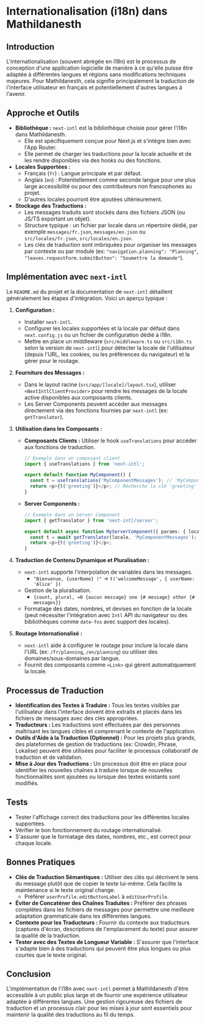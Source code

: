 # Internationalisation (i18n) dans Mathildanesth

## Introduction

L'internationalisation (souvent abrégée en i18n) est le processus de conception d'une application logicielle de manière à ce qu'elle puisse être adaptée à différentes langues et régions sans modifications techniques majeures. Pour Mathildanesth, cela signifie principalement la traduction de l'interface utilisateur en français et potentiellement d'autres langues à l'avenir.

## Approche et Outils

- **Bibliothèque :** `next-intl` est la bibliothèque choisie pour gérer l'i18n dans Mathildanesth.
  - Elle est spécifiquement conçue pour Next.js et s'intègre bien avec l'App Router.
  - Elle permet de charger les traductions pour la locale actuelle et de les rendre disponibles via des hooks ou des fonctions.
- **Locales Supportées :**
  - Français (`fr`) : Langue principale et par défaut.
  - Anglais (`en`) : Potentiellement comme seconde langue pour une plus large accessibilité ou pour des contributeurs non francophones au projet.
  - D'autres locales pourront être ajoutées ultérieurement.
- **Stockage des Traductions :**
  - Les messages traduits sont stockés dans des fichiers JSON (ou JS/TS exportant un objet).
  - Structure typique : un fichier par locale dans un répertoire dédié, par exemple `messages/fr.json`, `messages/en.json` ou `src/locales/fr.json`, `src/locales/en.json`.
  - Les clés de traduction sont imbriquées pour organiser les messages par contexte ou par module (ex: `"navigation.planning": "Planning"`, `"leaves.requestForm.submitButton": "Soumettre la demande"`).

## Implémentation avec `next-intl`

Le `README.md` du projet et la documentation de `next-intl` détaillent généralement les étapes d'intégration. Voici un aperçu typique :

1.  **Configuration :**

    - Installer `next-intl`.
    - Configurer les locales supportées et la locale par défaut dans `next.config.js` ou un fichier de configuration dédié à i18n.
    - Mettre en place un middleware (`src/middleware.ts` ou `src/i18n.ts` selon la version de `next-intl`) pour détecter la locale de l'utilisateur (depuis l'URL, les cookies, ou les préférences du navigateur) et la gérer pour le routage.

2.  **Fourniture des Messages :**

    - Dans le layout racine (`src/app/[locale]/layout.tsx`), utiliser `<NextIntlClientProvider>` pour rendre les messages de la locale active disponibles aux composants clients.
    - Les Server Components peuvent accéder aux messages directement via des fonctions fournies par `next-intl` (ex: `getTranslator`).

3.  **Utilisation dans les Composants :**

    - **Composants Clients :** Utiliser le hook `useTranslations` pour accéder aux fonctions de traduction.

      ```typescript
      // Exemple dans un composant client
      import { useTranslations } from 'next-intl';

      export default function MyComponent() {
        const t = useTranslations('MyComponentMessages'); // 'MyComponentMessages' est une clé de haut niveau dans le JSON
        return <p>{t('greeting')}</p>; // Recherche la clé 'greeting' sous 'MyComponentMessages'
      }
      ```

    - **Server Components :**

      ```typescript
      // Exemple dans un Server Component
      import { getTranslator } from 'next-intl/server';

      export default async function MyServerComponent({ params: { locale } }: { params: { locale: string } }) {
        const t = await getTranslator(locale, 'MyComponentMessages');
        return <p>{t('greeting')}</p>;
      }
      ```

4.  **Traduction de Contenu Dynamique et Pluralisation :**

    - `next-intl` supporte l'interpolation de variables dans les messages.
      - `"Bienvenue, {userName} !"` -> `t('welcomeMessage', { userName: 'Alice' })`
    - Gestion de la pluralisation.
      - `{count, plural, =0 {aucun message} one {# message} other {# messages}}`
    - Formatage des dates, nombres, et devises en fonction de la locale (peut nécessiter l'intégration avec `Intl` API du navigateur ou des bibliothèques comme `date-fns` avec support des locales).

5.  **Routage Internationalisé :**
    - `next-intl` aide à configurer le routage pour inclure la locale dans l'URL (ex: `/fr/planning`, `/en/planning`) ou utiliser des domaines/sous-domaines par langue.
    - Fournit des composants comme `<Link>` qui gèrent automatiquement la locale.

## Processus de Traduction

- **Identification des Textes à Traduire :** Tous les textes visibles par l'utilisateur dans l'interface doivent être extraits et placés dans les fichiers de messages avec des clés appropriées.
- **Traducteurs :** Les traductions sont effectuées par des personnes maîtrisant les langues cibles et comprenant le contexte de l'application.
- **Outils d'Aide à la Traduction (Optionnel) :** Pour les projets plus grands, des plateformes de gestion de traductions (ex: Crowdin, Phrase, Lokalise) peuvent être utilisées pour faciliter le processus collaboratif de traduction et de validation.
- **Mise à Jour des Traductions :** Un processus doit être en place pour identifier les nouvelles chaînes à traduire lorsque de nouvelles fonctionnalités sont ajoutées ou lorsque des textes existants sont modifiés.

## Tests

- Tester l'affichage correct des traductions pour les différentes locales supportées.
- Vérifier le bon fonctionnement du routage internationalisé.
- S'assurer que le formatage des dates, nombres, etc., est correct pour chaque locale.

## Bonnes Pratiques

- **Clés de Traduction Sémantiques :** Utiliser des clés qui décrivent le sens du message plutôt que de copier le texte lui-même. Cela facilite la maintenance si le texte original change.
  - Préférer `userProfile.editButtonLabel` à `editUserProfile`.
- **Éviter de Concaténer des Chaînes Traduites :** Préférer des phrases complètes dans les fichiers de messages pour permettre une meilleure adaptation grammaticale dans les différentes langues.
- **Contexte pour les Traducteurs :** Fournir du contexte aux traducteurs (captures d'écran, descriptions de l'emplacement du texte) pour assurer la qualité de la traduction.
- **Tester avec des Textes de Longueur Variable :** S'assurer que l'interface s'adapte bien à des traductions qui peuvent être plus longues ou plus courtes que le texte original.

## Conclusion

L'implémentation de l'i18n avec `next-intl` permet à Mathildanesth d'être accessible à un public plus large et de fournir une expérience utilisateur adaptée à différentes langues. Une gestion rigoureuse des fichiers de traduction et un processus clair pour les mises à jour sont essentiels pour maintenir la qualité des traductions au fil du temps.
